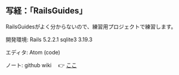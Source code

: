  ## 写経：「RailsGuides」
 RailsGuidesがよく分からないので、練習用プロジェクトで練習します。

開発環境:
Rails 5.2.2.1
sqlite3 3.19.3

エディタ:
Atom (code)

ノート:
github wiki
　👉 [ここ](https://github.com/naoki-k/RailsGuides/wiki)
